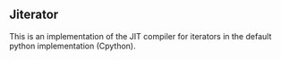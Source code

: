 ## Jiterator
This is an implementation of the JIT compiler for iterators in the default python implementation (Cpython).
